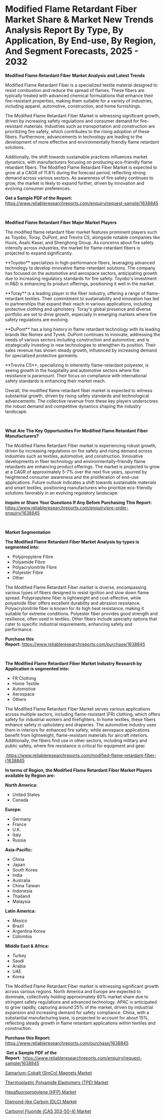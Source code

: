 <p><h1>Modified Flame Retardant Fiber Market Share & Market New Trends Analysis Report By Type, By Application, By End-use, By Region, And Segment Forecasts, 2025 - 2032</h1></p><p><strong>Modified Flame Retardant Fiber Market Analysis and Latest Trends</strong></p>
<p><p>Modified Flame Retardant Fiber is a specialized textile material designed to resist combustion and reduce the spread of flames. These fibers are typically treated with advanced chemical formulations that enhance their fire-resistant properties, making them suitable for a variety of industries, including apparel, automotive, construction, and home furnishings. </p><p>The Modified Flame Retardant Fiber Market is witnessing significant growth, driven by increasing safety regulations and consumer demand for fire-resistant materials. Industries such as transportation and construction are prioritizing fire safety, which contributes to the rising adoption of these fibers. Furthermore, advancements in technology are leading to the development of more effective and environmentally friendly flame retardant solutions. </p><p>Additionally, the shift towards sustainable practices influences market dynamics, with manufacturers focusing on producing eco-friendly flame retardant fibers. The Modified Flame Retardant Fiber Market is expected to grow at a CAGR of 11.8% during the forecast period, reflecting strong demand across various sectors. As awareness of fire safety continues to grow, the market is likely to expand further, driven by innovation and evolving consumer preferences.</p></p>
<p><strong>Get a Sample PDF of the Report:&nbsp;</strong> <a href="https://www.reliableresearchreports.com/enquiry/request-sample/1638845?utm_campaign=34&utm_medium=2&utm_source=Github&utm_content=ia&utm_term=02042025&utm_id=modified-flame-retardant-fiber">https://www.reliableresearchreports.com/enquiry/request-sample/1638845</a></p>
<p>&nbsp;</p>
<p><strong>Modified Flame Retardant Fiber Major Market Players</strong></p>
<p><p>The modified flame retardant fiber market features prominent players such as Toyobo, Toray, DuPont, and Trevira CS, alongside notable companies like Huvis, Asahi Kasei, and Shenghong Group. As concerns about fire safety intensify across industries, the market for flame-retardant fibers is projected to expand significantly.</p><p>**Toyobo** specializes in high-performance fibers, leveraging advanced technology to develop innovative flame-retardant solutions. The company has focused on the automotive and aerospace sectors, anticipating growth due to increasing regulatory standards for fire safety. Toyobo's investment in R&D is enhancing its product offerings, positioning it well in the market.</p><p>**Toray** is a leading player in the fiber industry, offering a range of flame-retardant textiles. Their commitment to sustainability and innovation has led to partnerships that expand their reach in various applications, including protective clothing and upholstery. Toray's global presence and diverse portfolio are set to drive growth, especially in emerging markets where fire safety regulations are evolving.</p><p>**DuPont** has a long history in flame retardant technology with its leading brands like Nomex and Tyvek. DuPont continues to innovate, addressing the needs of various sectors including construction and automotive, and is strategically investing in new technologies to strengthen its position. Their sales revenue has shown steady growth, influenced by increasing demand for specialized protective garments.</p><p>**Trevira CS**, specializing in inherently flame-retardant polyester, is seeing growth in the hospitality and automotive sectors where fire resistance is paramount. Their focus on compliance with international safety standards is enhancing their market reach.</p><p>Overall, the modified flame retardant fiber market is expected to witness substantial growth, driven by rising safety standards and technological advancements. The collective revenue from these key players underscores the robust demand and competitive dynamics shaping the industry landscape.</p></p>
<p>&nbsp;</p>
<p><strong>What Are The Key Opportunities For Modified Flame Retardant Fiber Manufacturers?</strong></p>
<p><p>The Modified Flame Retardant Fiber market is experiencing robust growth, driven by increasing regulations on fire safety and rising demand across industries such as textiles, automotive, and construction. Innovative developments in fiber technology and environmentally-friendly flame retardants are enhancing product offerings. The market is projected to grow at a CAGR of approximately 5-7% over the next five years, spurred by heightened consumer awareness and the proliferation of end-use applications. Future outlook indicates a shift towards sustainable materials and smart textiles, positioning manufacturers who prioritize eco-friendly solutions favorably in an evolving regulatory landscape.</p></p>
<p><strong>Inquire or Share Your Questions If Any Before Purchasing This Report:</strong> <a href="https://www.reliableresearchreports.com/enquiry/pre-order-enquiry/1638845?utm_campaign=34&utm_medium=2&utm_source=Github&utm_content=ia&utm_term=02042025&utm_id=modified-flame-retardant-fiber">https://www.reliableresearchreports.com/enquiry/pre-order-enquiry/1638845</a></p>
<p>&nbsp;</p>
<p><strong>Market Segmentation</strong></p>
<p><strong>The Modified Flame Retardant Fiber Market Analysis by types is segmented into:</strong></p>
<p><ul><li>Polypropylene Fibre</li><li>Polyamide Fibre</li><li>Polyacrylonitrile Fibre</li><li>Polyester Fibre</li><li>Other</li></ul></p>
<p><p>The Modified Flame Retardant Fiber market is diverse, encompassing various types of fibers designed to resist ignition and slow down flame spread. Polypropylene fiber is lightweight and cost-effective, while polyamide fiber offers excellent durability and abrasion resistance. Polyacrylonitrile fiber is known for its high heat resistance, making it suitable for extreme conditions. Polyester fiber provides good strength and resilience, often used in textiles. Other fibers include specialty options that cater to specific industrial requirements, enhancing safety and performance.</p></p>
<p><strong>Purchase this Report:&nbsp;</strong><a href="https://www.reliableresearchreports.com/purchase/1638845?utm_campaign=34&utm_medium=2&utm_source=Github&utm_content=ia&utm_term=02042025&utm_id=modified-flame-retardant-fiber">https://www.reliableresearchreports.com/purchase/1638845</a></p>
<p>&nbsp;</p>
<p><strong>The Modified Flame Retardant Fiber Market Industry Research by Application is segmented into:</strong></p>
<p><ul><li>FR Clothing</li><li>Home Textile</li><li>Automotive</li><li>Aerospace</li><li>Others</li></ul></p>
<p><p>The Modified Flame Retardant Fiber Market serves various applications across multiple sectors, including flame-resistant (FR) clothing, which offers safety for industrial workers and firefighters. In home textiles, these fibers enhance safety in upholstery and draperies. The automotive industry uses them in interiors for enhanced fire safety, while aerospace applications benefit from lightweight, flame-resistant materials for aircraft interiors. Additionally, the fibers find use in other sectors, including military and public safety, where fire resistance is critical for equipment and gear.</p></p>
<p><a href="https://www.reliableresearchreports.com/modified-flame-retardant-fiber-r1638845?utm_campaign=34&utm_medium=2&utm_source=Github&utm_content=ia&utm_term=02042025&utm_id=modified-flame-retardant-fiber">&nbsp;https://www.reliableresearchreports.com/modified-flame-retardant-fiber-r1638845</a></p>
<p><strong>In terms of Region, the Modified Flame Retardant Fiber Market Players available by Region are:</strong></p>
<p>
    <p> <strong> North America: </strong>
        <ul>
            <li>United States</li>
            <li>Canada</li>
        </ul>
        </p> 
    <p> <strong> Europe: </strong>
        <ul>
            <li>Germany</li>
            <li>France</li>
            <li>U.K.</li>
            <li>Italy</li>
            <li>Russia</li>
        </ul>
        </p> 
    <p> <strong> Asia-Pacific: </strong>
        <ul>
            <li>China</li>
            <li>Japan</li>
            <li>South Korea</li>
            <li>India</li>
            <li>Australia</li>
            <li>China Taiwan</li>
            <li>Indonesia</li>
            <li>Thailand</li>
            <li>Malaysia</li>
        </ul>
        </p> 
    <p> <strong> Latin America: </strong>
        <ul>
            <li>Mexico</li>
            <li>Brazil</li>
            <li>Argentina Korea</li>
            <li>Colombia</li>
        </ul>
        </p> 
    <p> <strong> Middle East & Africa: </strong>
        <ul>
            <li>Turkey</li>
            <li>Saudi</li>
            <li>Arabia</li>
            <li>UAE</li>
            <li>Korea</li>
        </ul>
    </p>
    </p>
<p><p>The Modified Flame Retardant Fiber market is witnessing significant growth across various regions. North America and Europe are expected to dominate, collectively holding approximately 60% market share due to stringent safety regulations and advanced technology. APAC is anticipated to grow rapidly, capturing around 25% of the market, driven by industrial expansion and increasing demand for safety compliance. China, with a substantial manufacturing base, is projected to account for about 15%, reflecting steady growth in flame retardant applications within textiles and construction.</p></p>
<p><strong>Purchase this Report: </strong><a href="https://www.reliableresearchreports.com/purchase/1638845?utm_campaign=34&utm_medium=2&utm_source=Github&utm_content=ia&utm_term=02042025&utm_id=modified-flame-retardant-fiber">https://www.reliableresearchreports.com/purchase/1638845</a></p>
<p>&nbsp;<strong>Get a Sample PDF of the Report:&nbsp;&nbsp;</strong><a href="https://www.reliableresearchreports.com/enquiry/request-sample/1638845?utm_campaign=34&utm_medium=2&utm_source=Github&utm_content=ia&utm_term=02042025&utm_id=modified-flame-retardant-fiber">https://www.reliableresearchreports.com/enquiry/request-sample/1638845</a></p>
<p><strong></strong></p>
<p><p><a href="https://github.com/ioniafidian4/Market-Research-Report-List-1/blob/main/samarium-cobalt-smco-magnets-market.md?utm_campaign=34&utm_medium=2&utm_source=Github&utm_content=ia&utm_term=02042025&utm_id=modified-flame-retardant-fiber">Samarium-Cobalt (SmCo) Magnets Market</a></p><p><a href="https://github.com/khifzaba/Market-Research-Report-List-1/blob/main/thermoplastic-polyamide-elastomers-tpe-market.md?utm_campaign=34&utm_medium=2&utm_source=Github&utm_content=ia&utm_term=02042025&utm_id=modified-flame-retardant-fiber">Thermoplastic Polyamide Elastomers (TPE) Market</a></p><p><a href="https://github.com/nkomdaumis16/Market-Research-Report-List-1/blob/main/hexafluoropropylene-hfp-market.md?utm_campaign=34&utm_medium=2&utm_source=Github&utm_content=ia&utm_term=02042025&utm_id=modified-flame-retardant-fiber">Hexafluoropropylene (HFP) Market</a></p><p><a href="https://github.com/welfmimon/Market-Research-Report-List-1/blob/main/diamond-like-carbon-dlc-market.md?utm_campaign=34&utm_medium=2&utm_source=Github&utm_content=ia&utm_term=02042025&utm_id=modified-flame-retardant-fiber">Diamond-like Carbon (DLC) Market</a></p><p><a href="https://github.com/amramcocosxa/Market-Research-Report-List-1/blob/main/carbonyl-fluoride-cas-353-50-4-market.md?utm_campaign=34&utm_medium=2&utm_source=Github&utm_content=ia&utm_term=02042025&utm_id=modified-flame-retardant-fiber">Carbonyl Fluoride (CAS 353-50-4) Market</a></p></p>